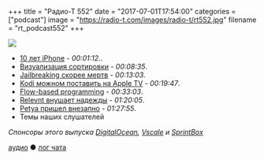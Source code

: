 +++
title = "Радио-Т 552"
date = "2017-07-01T17:54:00"
categories = ["podcast"]
image = "https://radio-t.com/images/radio-t/rt552.jpg"
filename = "rt_podcast552"
+++

![](https://radio-t.com/images/radio-t/rt552.jpg)

- [10 лет iPhone](https://9to5mac.com/2017/06/29/original-iphone-launch-and-reception/)  - *00:01:12*..
- [Визуализация сортировки](http://boingboing.net/2017/06/28/15-sorting-algorithms-visualiz.html) - *00:08:35*.
- [Jailbreaking скорее мертв](https://www.cultofmac.com/490594/jailbreaking-pioneers-say-iphone-jailbreaking-dead/) - *00:13:03*.
- [Kodi можном поставить на Apple TV](http://www.macworld.co.uk/how-to/iosapps/how-install-kodi-on-apple-tv-2017-3640061/) - *00:19:47*.
- [Flow-based programming](https://en.wikipedia.org/wiki/Flow-based_programming)  - *00:33:03*.
- [Relevnt внушает надежды](https://techcrunch.com/2017/06/24/relevnt-launches-a-publisher-centric-news-app/) - *01:20:05*.
- [Petya пришел внезапно](https://arstechnica.com/security/2017/06/a-new-ransomware-outbreak-similar-to-wcry-is-shutting-down-computers-worldwide/) - *01:27:55*.
- Темы наших слушателей

*Спонсоры этого выпуска [DigitalOcean](https://www.digitalocean.com), [Vscale](http://bit.ly/radio-t_vscale) и [SprintBox](https://sprintbox.ru)*

[аудио](http://cdn.radio-t.com/rt_podcast552.mp3) ● [лог чата](http://chat.radio-t.com/logs/radio-t-552.html)
<audio src="http://cdn.radio-t.com/rt_podcast552.mp3" preload="none"></audio>

